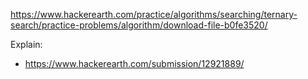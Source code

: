 https://www.hackerearth.com/practice/algorithms/searching/ternary-search/practice-problems/algorithm/download-file-b0fe3520/

Explain:
- https://www.hackerearth.com/submission/12921889/
